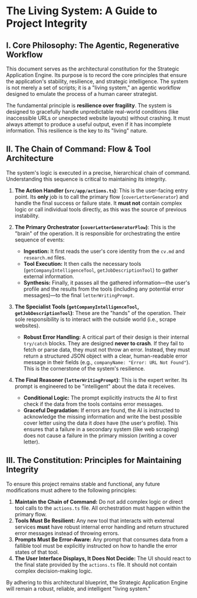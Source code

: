 # The Living System: A Guide to Project Integrity

## I. Core Philosophy: The Agentic, Regenerative Workflow

This document serves as the architectural constitution for the Strategic Application Engine. Its purpose is to record the core principles that ensure the application's stability, resilience, and strategic intelligence. The system is not merely a set of scripts; it is a "living system," an agentic workflow designed to emulate the process of a human career strategist.

The fundamental principle is **resilience over fragility**. The system is designed to gracefully handle unpredictable real-world conditions (like inaccessible URLs or unexpected website layouts) without crashing. It must always attempt to produce a useful output, even if it has incomplete information. This resilience is the key to its "living" nature.

## II. The Chain of Command: Flow & Tool Architecture

The system's logic is executed in a precise, hierarchical chain of command. Understanding this sequence is critical to maintaining its integrity.

1.  **The Action Handler (`src/app/actions.ts`)**: This is the user-facing entry point. Its **only** job is to call the primary flow (`coverLetterGenerator`) and handle the final success or failure state. It **must not** contain complex logic or call individual tools directly, as this was the source of previous instability.

2.  **The Primary Orchestrator (`coverLetterGeneratorFlow`)**: This is the "brain" of the operation. It is responsible for orchestrating the entire sequence of events:
    *   **Ingestion:** It first reads the user's core identity from the `cv.md` and `research.md` files.
    *   **Tool Execution:** It then calls the necessary tools (`getCompanyIntelligenceTool`, `getJobDescriptionTool`) to gather external information.
    *   **Synthesis:** Finally, it passes all the gathered information—the user's profile and the results from the tools (including any potential error messages)—to the final `letterWritingPrompt`.

3.  **The Specialist Tools (`getCompanyIntelligenceTool`, `getJobDescriptionTool`)**: These are the "hands" of the operation. Their sole responsibility is to interact with the outside world (i.e., scrape websites).
    *   **Robust Error Handling:** A critical part of their design is their internal `try/catch` blocks. They are designed **never to crash**. If they fail to fetch or parse data, they must not throw an error. Instead, they must return a structured JSON object with a clear, human-readable error message in their fields (e.g., `companyName: "Error: URL Not Found"`). This is the cornerstone of the system's resilience.

4.  **The Final Reasoner (`letterWritingPrompt`)**: This is the expert writer. Its prompt is engineered to be "intelligent" about the data it receives.
    *   **Conditional Logic:** The prompt explicitly instructs the AI to first check if the data from the tools contains error messages.
    *   **Graceful Degradation:** If errors are found, the AI is instructed to acknowledge the missing information and write the best possible cover letter using the data it *does* have (the user's profile). This ensures that a failure in a secondary system (like web scraping) does not cause a failure in the primary mission (writing a cover letter).

## III. The Constitution: Principles for Maintaining Integrity

To ensure this project remains stable and functional, any future modifications must adhere to the following principles:

1.  **Maintain the Chain of Command:** Do not add complex logic or direct tool calls to the `actions.ts` file. All orchestration must happen within the primary flow.
2.  **Tools Must Be Resilient:** Any new tool that interacts with external services **must** have robust internal error handling and return structured error messages instead of throwing errors.
3.  **Prompts Must Be Error-Aware:** Any prompt that consumes data from a fallible tool must be explicitly instructed on how to handle the error states of that tool.
4.  **The User Interface Displays, It Does Not Decide:** The UI should react to the final state provided by the `actions.ts` file. It should not contain complex decision-making logic.

By adhering to this architectural blueprint, the Strategic Application Engine will remain a robust, reliable, and intelligent "living system."